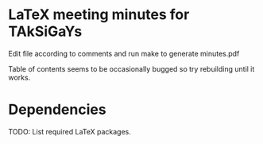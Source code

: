 # LaTeX meeting minutes for TAkSiGaYs

Edit file according to comments and run make to generate minutes.pdf

Table of contents seems to be occasionally bugged so try rebuilding until it works.

# Dependencies

TODO: List required LaTeX packages.
